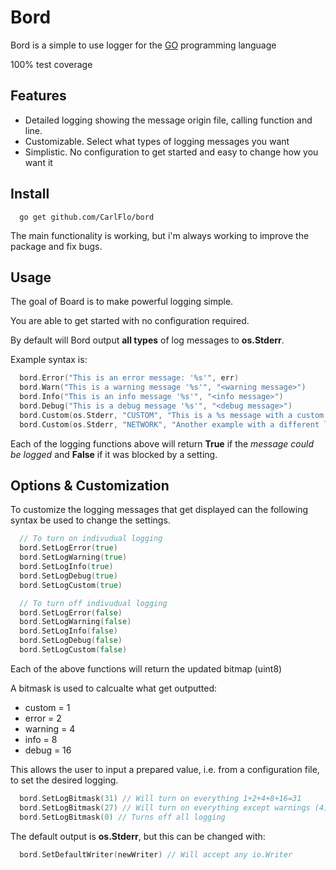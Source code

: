 # Bord

Bord is a simple to use logger for the [GO](https://golang.org/) programming language

100% test coverage

## Features
- Detailed logging showing the message origin file, calling function and line.
- Customizable. Select what types of logging messages you want
- Simplistic. No configuration to get started and easy to change how you want it


## Install

```
  go get github.com/CarlFlo/bord
```

The main functionality is working, but i'm always working to improve the package and fix bugs.

## Usage

The goal of Board is to make powerful logging simple.

You are able to get started with no configuration required.

By default will Bord output **all types** of log messages to **os.Stderr**.


Example syntax is:
```go
  bord.Error("This is an error message: '%s'", err)
  bord.Warn("This is a warning message '%s'", "<warning message>")
  bord.Info("This is an info message '%s'", "<info message>")
  bord.Debug("This is a debug message '%s'", "<debug message>")
  bord.Custom(os.Stderr, "CUSTOM", "This is a %s message with a custom log tag", "custom")
  bord.Custom(os.Stderr, "NETWORK", "Another example with a different log tag")
```

Each of the logging functions above will return **True** if the *message could be logged* and **False** if it was blocked by a setting.

## Options & Customization

To customize the logging messages that get displayed can the following syntax be used to change the settings.

```go
  // To turn on indivudual logging
  bord.SetLogError(true)
  bord.SetLogWarning(true)
  bord.SetLogInfo(true)
  bord.SetLogDebug(true)
  bord.SetLogCustom(true)

  // To turn off indivudual logging
  bord.SetLogError(false)
  bord.SetLogWarning(false)
  bord.SetLogInfo(false)
  bord.SetLogDebug(false)
  bord.SetLogCustom(false)
```
Each of the above functions will return the updated bitmap (uint8)

A bitmask is used to calcualte what get outputted:
* custom = 1
* error = 2
* warning = 4
* info = 8
* debug = 16

This allows the user to input a prepared value, i.e. from a configuration file, to set the desired logging.
```go
  bord.SetLogBitmask(31) // Will turn on everything 1+2+4+8+16=31
  bord.SetLogBitmask(27) // Will turn on everything except warnings (4) 1+2+8+16=27
  bord.SetLogBitmask(0) // Turns off all logging
```

The default output is **os.Stderr**, but this can be changed with:
```go
  bord.SetDefaultWriter(newWriter) // Will accept any io.Writer
```
